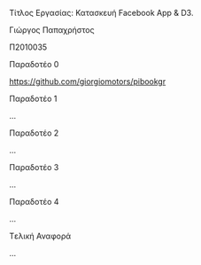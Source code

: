 
Τίτλος Εργασίας: Κατασκευή  Facebook App & D3.


Γιώργος Παπαχρήστος

Π2010035 

Παραδοτέο 0

https://github.com/giorgiomotors/pibookgr


Παραδοτέο 1

...

Παραδοτέο 2

...

Παραδοτέο 3

...

Παραδοτέο 4

...

Tελική Αναφορά

...





